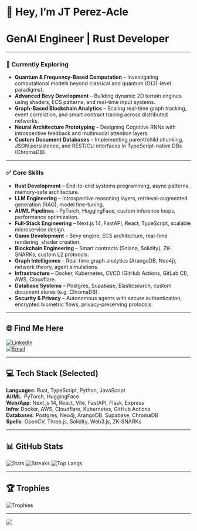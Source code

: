 # 👋 Hey, I’m JT Perez-Acle  

# GenAI Engineer | Rust Developer

---

### 🧪 Currently Exploring

- **Quantum & Frequency-Based Computation** – Investigating computational models beyond classical and quantum (O(3)-level paradigms).
- **Advanced Bevy Development** – Building dynamic 2D terrain engines using shaders, ECS patterns, and real-time input systems.
- **Graph-Based Blockchain Analytics** – Scaling real-time graph tracking, event correlation, and smart contract tracing across distributed networks.
- **Neural Architecture Prototyping** – Designing Cognitive RNNs with introspective feedback and multimodal attention layers.
- **Custom Document Databases** – Implementing parent/child chunking, JSON persistence, and REST/CLI interfaces in TypeScript-native DBs (ChromaDB).

---

### ✅ Core Skills

- **Rust Development** – End-to-end systems programming, async patterns, memory-safe architecture.
- **LLM Engineering** – Introspective reasoning layers, retrieval-augmented generation (RAG), model fine-tuning.
- **AI/ML Pipelines** – PyTorch, HuggingFace, custom inference loops, performance optimization.
- **Full-Stack Engineering** – Next.js 14, FastAPI, React, TypeScript, scalable microservice design.
- **Game Development** – Bevy engine, ECS architecture, real-time rendering, shader creation.
- **Blockchain Engineering** – Smart contracts (Solana, Solidity), ZK-SNARKs, custom L2 protocols.
- **Graph Intelligence** – Real-time graph analytics (ArangoDB, Neo4j), network theory, agent simulations.
- **Infrastructure** – Docker, Kubernetes, CI/CD (GitHub Actions, GitLab CI), AWS, Cloudflare.
- **Database Systems** – Postgres, Supabase, Elasticsearch, custom document stores (e.g. ChromaDB).
- **Security & Privacy** – Autonomous agents with secure authentication, encrypted biometric flows, privacy-preserving protocols.


---

## 🌐 Find Me Here
[![LinkedIn](https://img.shields.io/badge/LinkedIn-%230077B5.svg?logo=linkedin&logoColor=white)](https://www.linkedin.com/in/jose-tomas-perez-acle-833a761b9/)  
[![Email](https://img.shields.io/badge/Email-D14836?logo=gmail&logoColor=white)](mailto:jtperez.acle@gmail.com)

---

## 💻 Tech Stack (Selected)
**Languages**: Rust, TypeScript, Python, JavaScript  
**AI/ML**: PyTorch, HuggingFace  
**Web/App**: Next.js 14, React, Vite, FastAPI, Flask, Express  
**Infra**: Docker, AWS, Cloudflare, Kubernetes, GitHub Actions  
**Databases**: Postgres, Neo4j, ArangoDB, Supabase, ChromaDB  
**Spells**: OpenCV, Three.js, Solidity, Web3.js, ZK‑SNARKs  

---

## 📊 GitHub Stats
![Stats](https://github-readme-stats.vercel.app/api?username=JtPerez-Acle&theme=tokyonight&hide_border=false&include_all_commits=true&count_private=true)
![Streaks](https://streak-stats.demolab.com?user=JtPerez-Acle&theme=tokyonight&hide_border=false)
![Top Langs](https://github-readme-stats.vercel.app/api/top-langs/?username=JtPerez-Acle&theme=tokyonight&layout=compact&hide_border=false)

---

## 🏆 Trophies
![Trophies](https://github-profile-trophy.vercel.app/?username=JtPerez-Acle&theme=onestar&no-frame=true&margin-w=6)

---

[![](https://visitcount.itsvg.in/api?id=JtPerez-Acle&icon=0&color=0)](https://visitcount.itsvg.in)
